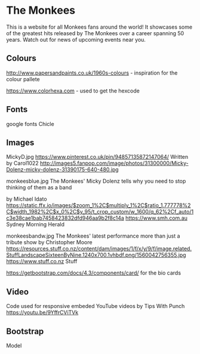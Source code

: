 # The Monkees

This is a website for all Monkees fans around the world!
It showcases some of the greatest hits released by The Monkees over a career
spanning 50 years.
Watch out for news of upcoming events near you.



## Colours
http://www.papersandpaints.co.uk/1960s-colours - inspiration for the colour pallete

https://www.colorhexa.com - used to get the hexcode

## Fonts
google fonts Chicle


## Images 
MickyD.jpg
https://www.pinterest.co.uk/pin/94857135872147064/
Written by Carol1022
http://images5.fanpop.com/image/photos/31300000/Micky-Dolenz-micky-dolenz-31390175-640-480.jpg



monkeesblue.jpg
The Monkees' Micky Dolenz tells why you need to stop thinking of them as a band

by Michael Idato
https://static.ffx.io/images/$zoom_1%2C$multiply_1%2C$ratio_1.777778%2C$width_1982%2C$x_0%2C$y_95/t_crop_custom/w_1600/q_62%2Cf_auto/1c3e38cae1bab7458423832dfd946aa9b2f8c14a
https://www.smh.com.au
Sydney Morning Herald


monkeesbandw.jpg
The Monkees' latest performance more than just a tribute show
by Christopher Moore
https://resources.stuff.co.nz/content/dam/images/1/f/x/y/9/f/image.related.StuffLandscapeSixteenByNine.1240x700.1vhbdf.png/1560042756355.jpg
https://www.stuff.co.nz
Stuff

https://getbootstrap.com/docs/4.3/components/card/ for the bio cards

## Video 
Code used for responsive embeded YouTube videos
by Tips With Punch
https://youtu.be/9YffrCViTVk 

## Bootstrap

Model